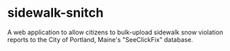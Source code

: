 # sidewalk-snitch
A web application to allow citizens to bulk-upload sidewalk snow violation reports to the City of Portland, Maine's "SeeClickFix" database.
